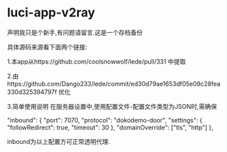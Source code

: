 # luci-app-v2ray

声明我只是个新手,有问题请留言.这是一个存档备份

具体源码来源看下面两个链接:

1.本app从https://github.com/coolsnowwolf/lede/pull/331 中提取

2.由https://github.com/Dango233/lede/commit/ed30d79ae1653df05e09c28fea330d325394797f 优化

3.简单使用说明
在服务器设置中,使用配置文件-配置文件类型为JSON时,需确保

  "inbound": {
    "port": 7070,
    "protocol": "dokodemo-door",
    "settings": {
 		"followRedirect": true,
		"timeout": 30
		},
		"domainOverride": ["tls", "http"]
  },
  
inbound为以上配置方可正常透明代理.
